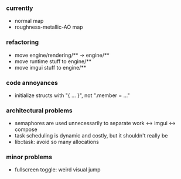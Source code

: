 ### currently
- normal map
- roughness-metallic-AO map 

### refactoring
- move engine/rendering/** -> engine/**
- move runtime stuff to engine/**
- move imgui stuff to engine/**

### code annoyances
- initialize structs with "{ ... }", not ".member = ..."

### architectural problems
- semaphores are used unnecessarily to separate work <-> imgui <-> compose
- task scheduling is dynamic and costly, but it shouldn't really be
- lib::task: avoid so many allocations

### minor problems
- fullscreen toggle: weird visual jump
